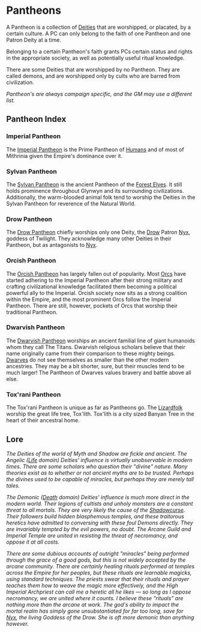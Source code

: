 # Pantheons

A Pantheon is a collection of [Deities](../../Magic/Deities.md) that are worshipped, or placated, by a certain culture. A PC can only belong to the faith of one Pantheon and one Patron Deity at a time.

Belonging to a certain Pantheon's faith grants PCs certain status and rights in the appropriate society, as well as potentially useful ritual knowledge.

There are some Deities that are worshipped by no Pantheon. They are called demons, and are worshipped only by cults who are barred from civilization.

*Pantheon's are always campaign specific, and the GM may use a different list.*

## Pantheon Index

### Imperial Pantheon

The [Imperial Pantheon](Imperial%20Pantheon.md) is the Prime Pantheon of [Humans](../../Player%20Characters/Ancenstries/The%20People%20of%20Mithrinia/Humans.md) and of most of Mithrinia given the Empire's dominance over it.

### Sylvan Pantheon

The [Sylvan Pantheon](Sylvan%20Pantheon.md) is the ancient Pantheon of the [Forest Elves](../../Player%20Characters/Ancenstries/The%20People%20of%20Mithrinia/Elves.md#Forest%20Elf%20(Sylvan)). It still holds prominence throughout Glynwyn and its surrounding civilizations. Additionally, the warm-blooded animal folk tend to worship the Deities in the Sylvan Pantheon for reverence of the Natural World.

### Drow Pantheon

The [Drow Pantheon](Drow%20Pantheon.md) chiefly worships only one Deity, the [Drow](../../Player%20Characters/Ancenstries/The%20People%20of%20Mithrinia/Elves.md#Ash%20Elf%20(Drow)) Patron [Nyx](Mithrinian%20Deities/Nyx.md), goddess of Twilight. They acknowledge many other Deities in their Pantheon, but as antagonists to [Nyx](Mithrinian%20Deities/Nyx.md).

### Orcish Pantheon

The [Orcish Pantheon](Orcish%20Pantheon.md) has largely fallen out of popularity. Most [Orcs](../../Player%20Characters/Ancenstries/The%20People%20of%20Mithrinia/Elves.md#Deep%20Elf%20(Orc)) have started adhering to the Imperial Pantheon after their strong military and crafting civilizational knowledge facilitated them becoming a political powerful ally to the Imperial. Orcish society now sits as a strong coalition within the Empire, and the most prominent Orcs follow the Imperial Pantheon. There are still, however, pockets of Orcs that worship their traditional Pantheon.

### Dwarvish Pantheon

The [Dwarvish Pantheon](Dwarvish%20Pantheon.md) worships an ancient familial line of giant humanoids whom they call The Titans. Dwarvish religious scholars believe that their name originally came from their comparison to these mighty beings. [Dwarves](../../Player%20Characters/Ancenstries/The%20People%20of%20Mithrinia/Dwarves.md) do not see themselves as smaller than the other modern ancestries. They may be a bit shorter, sure, but their muscles tend to be much larger! The Pantheon of Dwarves values bravery and battle above all else.

### Tox'rani Pantheon

The Tox'rani Pantheon is unique as far as Pantheons go. The [Lizardfolk](../../Player%20Characters/Ancenstries/The%20People%20of%20Mithrinia/Lizardfolk.md) worship the great life tree, Tox'lith. Tox'lith is a city sized Banyan Tree in the heart of their ancestral home.

## Lore

*The Deities of the world of Myth and Shadow are fickle and ancient. The Angelic ([Life](../../Magic/Spells/Spell%20Domains/Life.md) domain) Deities' influence is virtually unobservable in modern times. There are some scholars who question their "divine" nature. Many theories exist as to whether or not ancient myths are to be trusted. Perhaps the divines used to be capable of miracles, but perhaps they are merely tall tales.*

*The Demonic ([Death](../../Magic/Spells/Spell%20Domains/Death.md) domain) Deities' influence is much more direct in the modern world. Their legions of cultists and unholy monsters are a constant threat to all mortals. They are very likely the cause of the [Shadowcurse](../../Game%20Procedures/Hazards/Shadowcurse.md). Their followers build hidden blasphemous temples, and these traitorous heretics have admitted to conversing with these foul Demons directly. They are invariably tempted by the evil powers, no doubt. The Arcane Guild and Imperial Temple are united in resisting the threat of necromancy, and oppose it at all costs.*

*There are some dubious accounts of outright "miracles" being performed through the grace of a good gods, but this is not widely accepted by the arcane community. There are certainly healing rituals performed at temples across the Empire for her peoples, but these rituals are learnable magicks, using standard techniques. The priests swear that their rituals and prayer teaches them how to weave the magic more effectively, and the High Imperial Archpriest can call me a heretic all he likes — so long as I oppose necromancy, we are united where it counts. I believe these "rituals" are nothing more than the arcane at work. The god's ability to impact the mortal realm has simply gone unsubstantiated for far too long, save for [Nyx](Mithrinian%20Deities/Nyx.md), the living Goddess of the Drow. She is oft more demonic than anything however.*
